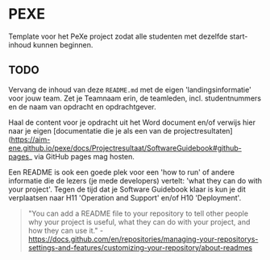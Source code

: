 # PEXE

Template voor het PeXe project zodat alle studenten met dezelfde start-inhoud kunnen beginnen.

## TODO

Vervang de inhoud van deze `README.md` met de eigen 'landingsinformatie' voor jouw team. Zet je Teamnaam erin, de teamleden, incl. studentnummers en de naam van opdracht en opdrachtgever.

Haal de content voor je opdracht uit het Word document en/of verwijs hier naar je eigen [documentatie die je als een van de projectresultaten](https://aim-ene.github.io/pexe/docs/Projectresultaat/SoftwareGuidebook#github-pages_ via GitHub pages mag hosten.

Een README is ook een goede plek voor een 'how to run' of andere informatie die de lezers (je mede developers) vertelt: 'what they can do with your project'. Tegen de tijd dat je Software Guidebook klaar is kun je dit verplaatsen naar H11 'Operation and Support' en/of H10 'Deployment'.

> "You can add a README file to your repository to tell other people why your project is useful, what they can do with your project, and how they can use it." - https://docs.github.com/en/repositories/managing-your-repositorys-settings-and-features/customizing-your-repository/about-readmes
